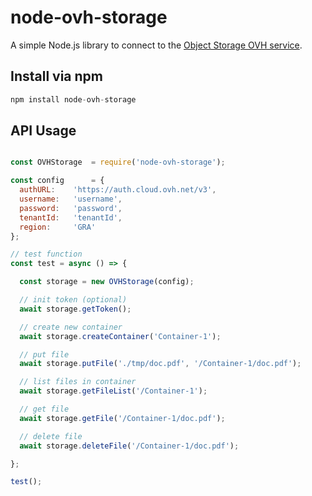 # node-ovh-storage
A simple Node.js library to connect to the [Object Storage OVH service](https://www.ovhcloud.com/fr/public-cloud/object-storage/).



## Install via npm

```js
npm install node-ovh-storage
```

## API Usage

```js

const OVHStorage  = require('node-ovh-storage');

const config      = {
  authURL:    'https://auth.cloud.ovh.net/v3',
  username:   'username',
  password:   'password',
  tenantId:   'tenantId',
  region:     'GRA'
};

// test function
const test = async () => {

  const storage = new OVHStorage(config);

  // init token (optional)
  await storage.getToken();

  // create new container
  await storage.createContainer('Container-1');

  // put file
  await storage.putFile('./tmp/doc.pdf', '/Container-1/doc.pdf');

  // list files in container
  await storage.getFileList('/Container-1');

  // get file
  await storage.getFile('/Container-1/doc.pdf');

  // delete file
  await storage.deleteFile('/Container-1/doc.pdf');

};

test();

```
